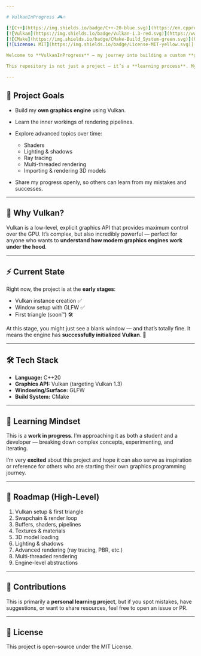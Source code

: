 ```yaml
---

# VulkanInProgress 🎮🔥

[![C++](https://img.shields.io/badge/C++-20-blue.svg)](https://en.cppreference.com/w/cpp/20)
[![Vulkan](https://img.shields.io/badge/Vulkan-1.3-red.svg)](https://www.vulkan.org/)
[![CMake](https://img.shields.io/badge/CMake-Build_System-green.svg)](https://cmake.org/)
[![License: MIT](https://img.shields.io/badge/License-MIT-yellow.svg)](LICENSE)

Welcome to **VulkanInProgress** — my journey into building a custom **graphics engine from scratch** using the Vulkan API.

This repository is not just a project — it’s a **learning process**. My goal is to explore modern graphics programming step by step, documenting my progress as I go.

---
```


## 🚀 Project Goals

* Build my **own graphics engine** using Vulkan.
* Learn the inner workings of rendering pipelines.
* Explore advanced topics over time:

  * Shaders
  * Lighting & shadows
  * Ray tracing
  * Multi-threaded rendering
  * Importing & rendering 3D models
* Share my progress openly, so others can learn from my mistakes and successes.

---

## 📖 Why Vulkan?

Vulkan is a low-level, explicit graphics API that provides maximum control over the GPU.
It’s complex, but also incredibly powerful — perfect for anyone who wants to **understand how modern graphics engines work under the hood**.

---

## ⚡ Current State

Right now, the project is at the **early stages**:

* Vulkan instance creation ✅
* Window setup with GLFW ✅
* First triangle (soon™) 🛠️

At this stage, you might just see a blank window — and that’s totally fine. It means the engine has **successfully initialized Vulkan**. 🎉

---

## 🛠️ Tech Stack

* **Language:** C++20
* **Graphics API:** Vulkan (targeting Vulkan 1.3)
* **Windowing/Surface:** GLFW
* **Build System:** CMake

---

## 🌱 Learning Mindset

This is a **work in progress**. I’m approaching it as both a student and a developer — breaking down complex concepts, experimenting, and iterating.

I’m very **excited** about this project and hope it can also serve as inspiration or reference for others who are starting their own graphics programming journey.

---

## 📌 Roadmap (High-Level)

1. Vulkan setup & first triangle
2. Swapchain & render loop
3. Buffers, shaders, pipelines
4. Textures & materials
5. 3D model loading
6. Lighting & shadows
7. Advanced rendering (ray tracing, PBR, etc.)
8. Multi-threaded rendering
9. Engine-level abstractions

---

## 🤝 Contributions

This is primarily a **personal learning project**, but if you spot mistakes, have suggestions, or want to share resources, feel free to open an issue or PR.

---

## 📜 License

This project is open-source under the MIT License.

